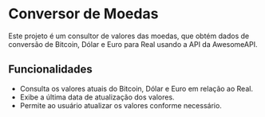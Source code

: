 # Conversor de Moedas

Este projeto é um consultor de valores das moedas, que obtém dados de conversão de Bitcoin, Dólar e Euro para Real usando a API da AwesomeAPI.

## Funcionalidades

- Consulta os valores atuais do Bitcoin, Dólar e Euro em relação ao Real.
- Exibe a última data de atualização dos valores.
- Permite ao usuário atualizar os valores conforme necessário.
